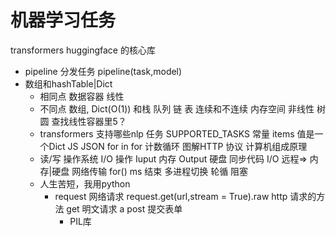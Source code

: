 # 机器学习任务
transformers huggingface 的核心库
- pipeline 分发任务
    pipeline(task,model)
- 数组和hashTable|Dict
    - 相同点
        数据容器 线性
    - 不同点
        数组,  Dict(O(1)) 和栈 队列 链
        表 连续和不连续 内存空间
        非线性 树 圆
        查找线性容器里5？
    - transformers 支持哪些nlp 任务
        SUPPORTED_TASKS 常量
        items 值是一个Dict JS JSON
        for in   for 计数循环
        图解HTTP 协议 
        计算机组成原理
    - 读/写 操作系统  I/O 操作 Iuput 内存 Output 硬盘
        同步代码 I/O 远程=> 内存|硬盘 网络传输
        for()  ms 结束 多进程切换 轮循
        阻塞 
    - 人生苦短，我用python
        - request 网络请求
            request.get(url,stream = True).raw
            http 请求的方法 get 明文请求 a
            post 提交表单
            - PIL库